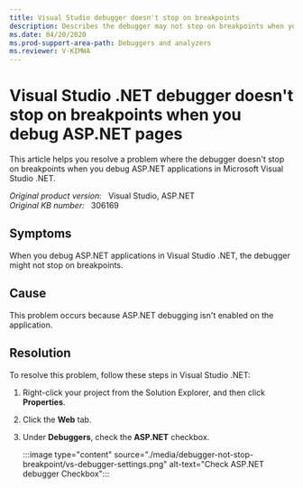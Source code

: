 ```yaml
---
title: Visual Studio debugger doesn't stop on breakpoints
description: Describes the debugger may not stop on breakpoints when you debug ASP.NET applications in Visual Studio .NET.
ms.date: 04/20/2020
ms.prod-support-area-path: Debuggers and analyzers
ms.reviewer: V-KIMWA
---
```

# Visual Studio .NET debugger doesn't stop on breakpoints when you debug ASP.NET pages

This article helps you resolve a problem where the debugger doesn't stop on breakpoints when you debug ASP.NET applications in Microsoft Visual Studio .NET.

_Original product version:_ &nbsp; Visual Studio, ASP.NET  
_Original KB number:_ &nbsp; 306169

## Symptoms

When you debug ASP.NET applications in Visual Studio .NET, the debugger might not stop on breakpoints.

## Cause

This problem occurs because ASP.NET debugging isn't enabled on the application.

## Resolution

To resolve this problem, follow these steps in Visual Studio .NET:

1. Right-click your project from the Solution Explorer, and then click **Properties**.
1. Click the **Web** tab.
1. Under **Debuggers**, check the **ASP.NET** checkbox.

   :::image type="content" source="./media/debugger-not-stop-breakpoint/vs-debugger-settings.png" alt-text="Check ASP.NET debugger Checkbox":::
